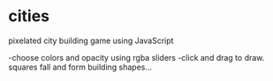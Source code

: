 # cities
pixelated city building game using JavaScript

-choose colors and opacity using rgba sliders
-click and drag to draw. squares fall and form building shapes...
